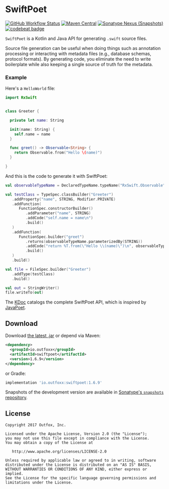 
SwiftPoet
==========

[![GitHub Workflow Status](https://img.shields.io/github/actions/workflow/status/outfoxx/swiftpoet/ci.yml?branch=main)][action]
[![Maven Central](https://img.shields.io/maven-central/v/io.outfoxx/swiftpoet.svg)][dl]
[![Sonatype Nexus (Snapshots)](https://img.shields.io/nexus/s/https/oss.sonatype.org/io.outfoxx/swiftpoet.svg)][snap]
[![codebeat badge](https://codebeat.co/badges/b6f3870d-84b8-4149-9fbd-b328bfb0302b)](https://codebeat.co/projects/github-com-outfoxx-swiftpoet-develop)

`SwiftPoet` is a Kotlin and Java API for generating `.swift` source files.

Source file generation can be useful when doing things such as annotation processing or interacting
with metadata files (e.g., database schemas, protocol formats). By generating code, you eliminate
the need to write boilerplate while also keeping a single source of truth for the metadata.


### Example

Here's a `HelloWorld` file:

```swift
import RxSwift


class Greeter {

  private let name: String

  init(name: String) {
    self.name = name
  }

  func greet() -> Observable<String> {
    return Observable.from("Hello \(name)")
  }

}
```

And this is the code to generate it with SwiftPoet:

```kotlin
val observableTypeName = DeclaredTypeName.typeName("RxSwift.Observable")

val testClass = TypeSpec.classBuilder("Greeter")
   .addProperty("name", STRING, Modifier.PRIVATE)
   .addFunction(
      FunctionSpec.constructorBuilder()
         .addParameter("name", STRING)
         .addCode("self.name = name\n")
         .build()
   )
   .addFunction(
      FunctionSpec.builder("greet")
         .returns(observableTypeName.parameterizedBy(STRING))
         .addCode("return %T.from(\"Hello \\(name)\")\n", observableTypeName)
         .build()
   )
   .build()

val file = FileSpec.builder("Greeter")
   .addType(testClass)
   .build()

val out = StringWriter()
file.writeTo(out)
```

The [KDoc][kdoc] catalogs the complete SwiftPoet API, which is inspired by [JavaPoet][javapoet].


Download
--------

Download [the latest .jar][dl] or depend via Maven:

```xml
<dependency>
  <groupId>io.outfoxx</groupId>
  <artifactId>swiftpoet</artifactId>
  <version>1.6.9</version>
</dependency>
```

or Gradle:

```groovy
implementation 'io.outfoxx:swiftpoet:1.6.9'
```

Snapshots of the development version are available in [Sonatype's `snapshots` repository][snap].


License
-------

    Copyright 2017 Outfox, Inc.

    Licensed under the Apache License, Version 2.0 (the "License");
    you may not use this file except in compliance with the License.
    You may obtain a copy of the License at

       http://www.apache.org/licenses/LICENSE-2.0

    Unless required by applicable law or agreed to in writing, software
    distributed under the License is distributed on an "AS IS" BASIS,
    WITHOUT WARRANTIES OR CONDITIONS OF ANY KIND, either express or implied.
    See the License for the specific language governing permissions and
    limitations under the License.


 [action]: https://github.com/outfoxx/swiftpoet/actions?query=branch%3Adevelop
 [dl]: https://search.maven.org/remote_content?g=io.outfoxx&a=swiftpoet&v=LATEST
 [snap]: https://oss.sonatype.org/content/repositories/snapshots/io/outfoxx/swiftpoet/
 [kdoc]: https://outfoxx.github.io/swiftpoet/1.6.9/swiftpoet/io.outfoxx.swiftpoet/
 [javapoet]: https://github.com/square/javapoet/
